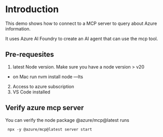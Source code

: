 # Introduction

This demo shows how to connect to a MCP server to query about Azure information.

It uses Azure AI Foundry to create an AI agent that can use the mcp tool.

## Pre-requesites

1) latest Node version. Make sure you have a node version > v20
- on Mac run  nvm install node —lts
2) Access to azure subscription
3) VS Code installed


## Verify azure mcp server

You can verify the node package @azure/mcp@latest runs 

```
 npx -y @azure/mcp@latest server start
```